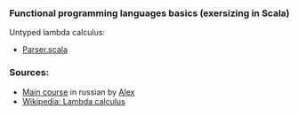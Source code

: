 ### Functional programming languages basics (exersizing in Scala)

Untyped lambda calculus:
  * [Parser.scala](untyped/src/test/scala/sequent/untyped/ParserSpec.scala)
  
### Sources:
  * [Main course](https://www.youtube.com/channel/UC8reF8xuw05LOYLeWNRV0pg) in russian by [Alex](https://github.com/clayrat)
  * [Wikipedia: Lambda calculus](https://en.wikipedia.org/wiki/Lambda_calculus)
